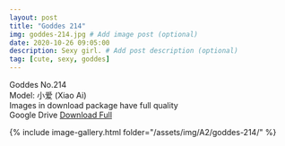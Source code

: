 ```yaml
---
layout: post
title: "Goddes 214"
img: goddes-214.jpg # Add image post (optional)
date: 2020-10-26 09:05:00
description: Sexy girl. # Add post description (optional)
tag: [cute, sexy, goddes]
---
```

Goddes No.214  
Model: 小爱 (Xiao Ai)                   
Images in download package have full quality                    
Google Drive [Download Full](http://gestyy.com/erkedl)

{% include image-gallery.html folder="/assets/img/A2/goddes-214/" %}
